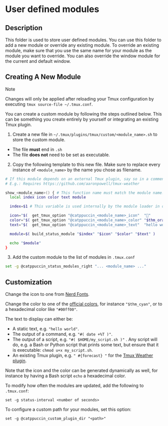 # User defined modules

## Description

This folder is used to store user defined modules. You can use this folder to
add a new module or override any existing module. To override an existing
module, make sure that you use the same name for your module as the module you
want to override. You can also override the window module for the current and
default window.

## Creating A New Module

> [!NOTE]
> Changes will only be applied after reloading your Tmux configuration by executing `tmux source-file ~/.tmux.conf`.

You can create a custom module by following the steps outlined below. This can be something you create entirely by yourself or integrating an existing Tmux plugin.

1. Create a new file in `~/.tmux/plugins/tmux/custom/<module_name>.sh` to store the custom module.

- The file **must** end in `.sh`
- The file **does not** need to be set as executable.

2. Copy the following template to this new file. Make sure to replace every instance of `<module_name>` by the name you chose as filename.

```bash
# If this module depends on an external Tmux plugin, say so in a comment.
# E.g.: Requires https://github.com/aaronpowell/tmux-weather

show_<module_name>() { # This function name must match the module name!
  local index icon color text module

  index=$1 # This variable is used internally by the module loader in order to know the position of this module

  icon="$(  get_tmux_option "@catppuccin_<module_name>_icon"  ""           )"
  color="$( get_tmux_option "@catppuccin_<module_name>_color" "$thm_orange" )"
  text="$(  get_tmux_option "@catppuccin_<module_name>_text"  "hello world" )"

  module=$( build_status_module "$index" "$icon" "$color" "$text" )

  echo "$module"
}
```

3. Add the custom module to the list of modules in `.tmux.conf`

```bash
set -g @catppuccin_status_modules_right "... <module_name> ..."
```

## Customization

Change the icon to one from [Nerd Fonts](https://www.nerdfonts.com/cheat-sheet).

Change the color to one of the [official colors](../catppuccin-macchiato.tmuxtheme), for instance `"$thm_cyan"`, or to a hexadecimal color like `"#00ff00"`.

The text to display can either be:

- A static text, e.g. `"hello world"`.
- The output of a command, e.g. `"#( date +%T )"`.
- The output of a script, e.g. `"#( $HOME/my_script.sh )"` . Any script will do, e.g. a Bash or Python script that prints some text, but ensure that it is executable: `chmod u+x my_script.sh`.
- An existing Tmux plugin, e.g. `" #{forecast} "` for the [Tmux Weather plugin](https://github.com/aaronpowell/tmux-weather).

Note that the icon and the color can be generated dynamically as well, for instance by having a Bash script `echo` a hexadecimal color.

To modify how often the modules are updated, add the following to `.tmux.conf`:

```tmux
set -g status-interval <number of seconds>
```

To configure a custom path for your modules, set this option:

```tmux
set -g @catppuccin_custom_plugin_dir "<path>"
```
